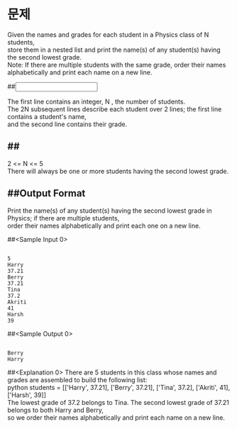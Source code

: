 문제
====
Given the names and grades for each student in a Physics class of N students,<br>
store them in a nested list and print the name(s) of any student(s) having the second lowest grade.<br>
Note: If there are multiple students with the same grade, order their names alphabetically and print each name on a new line.


##<Input Format>

The first line contains an integer, N , the number of students.<br>
The 2N subsequent lines describe each student over 2 lines; the first line contains a student's name, <br>
and the second line contains their grade.<br>
  
##<Constraints>
-------------
2 <= N <= 5<br>
There will always be one or more students having the second lowest grade.<br>

##Output Format
-------------
Print the name(s) of any student(s) having the second lowest grade in Physics; if there are multiple students,<br>
order their names alphabetically and print each one on a new line.<br>

##<Sample Input 0>

<pre><code>
5
Harry
37.21
Berry
37.21
Tina
37.2
Akriti
41
Harsh
39
</code></pre>

##<Sample Output 0>
<pre><code>
Berry
Harry
</code></pre>

##<Explanation 0>
There are 5 students in this class whose names and grades are assembled to build the following list:<br>
python students = [['Harry', 37.21], ['Berry', 37.21], ['Tina', 37.2], ['Akriti', 41], ['Harsh', 39]]<br>
The lowest grade of 37.2 belongs to Tina. The second lowest grade of 37.21 belongs to both Harry and Berry, <br>
so we order their names alphabetically and print each name on a new line.<br>
